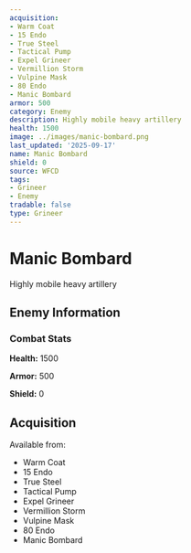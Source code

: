 ```yaml
---
acquisition:
- Warm Coat
- 15 Endo
- True Steel
- Tactical Pump
- Expel Grineer
- Vermillion Storm
- Vulpine Mask
- 80 Endo
- Manic Bombard
armor: 500
category: Enemy
description: Highly mobile heavy artillery
health: 1500
image: ../images/manic-bombard.png
last_updated: '2025-09-17'
name: Manic Bombard
shield: 0
source: WFCD
tags:
- Grineer
- Enemy
tradable: false
type: Grineer
---
```


# Manic Bombard

Highly mobile heavy artillery

## Enemy Information

### Combat Stats

**Health:** 1500

**Armor:** 500

**Shield:** 0

## Acquisition

Available from:
- Warm Coat
- 15 Endo
- True Steel
- Tactical Pump
- Expel Grineer
- Vermillion Storm
- Vulpine Mask
- 80 Endo
- Manic Bombard

